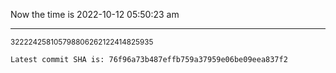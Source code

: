 Now the time is 2022-10-12 05:50:23 am

---

<small>322224258105798806262122414825935</small>

```txt
Latest commit SHA is: 76f96a73b487effb759a37959e06be09eea837f2
```
